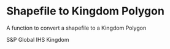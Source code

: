# Shapefile to Kingdom Polygon
A function to convert a shapefile to a Kingdom Polygon

S&P Global IHS Kingdom
